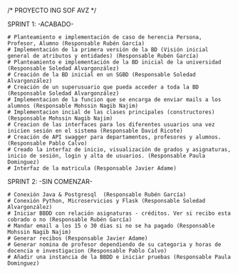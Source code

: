 /*	PROYECTO ING SOF AVZ	*/

SPRINT 1:	-ACABADO- 

	# Planteamiento e implementación de caso de herencia Persona, Profesor, Alumno (Responsable Rubén García) 
	# Implementación de la primera versión de la BD (Visión inicial general de atributos y entidades) (Responsable Rubén García) 
	# Planteamiento e implementación de la BD inicial de la universidad (Responsable Soledad Alvargonzález) 
	# Creación de la BD inicial en un SGBD (Responsable Soledad Alvargonzález) 
	# Creación de un superusuario que pueda acceder a toda la BD (Responsable Soledad Alvargonzález) 
	# Implementacion de la funcion que se encarga de enviar mails a los alumnos (Responsable Mohssin Nagib Najim) 
	# Implementacion incial de las clases principales (constructores) (Responsable Mohssin Nagib Najim) 
	# Creacion de las interfaces para los diferentes usuarios una vez inicien sesión en el sistema (Responsable David Ricote) 
	# Creación de API swagger para departamentos, profesores y alumnos. (Responsable Pablo Calvo)
	# Creado la interfaz de inicio, visualización de grados y asignaturas, inicio de sesión, login y alta de usuarios. (Responsable Paula Dominguez)
	# Interfaz de la matricula (Responsable Javier Adame)

SPRINT 2:	-SIN COMENZAR- 

	# Conexión Java & Postgresql  (Responsable Rubén García) 
	# Conexión Python, Microservicios y Flask (Responsable Soledad Alvargonzález) 
	# Iniciar BBDD con relación asignaturas - créditos. Ver si recibo esta cobrado o no (Responsable Rubén García) 
	# Mandar email a los 15 o 30 dias si no se ha pagado (Responsable Mohssin Nagib Najim) 
	# Generar recibos (Responsable Javier Adame)
	# Generar nomina de profesor dependiendo de su categoria y horas de docencia e investigacion (Responsable Pablo Calvo)
	# Añadir una instancia de la BBDD e iniciar pruebas (Responsable Paula Dominguez)
